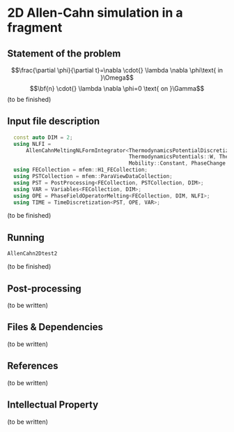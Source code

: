 # 2D Allen-Cahn simulation in a fragment  


## Statement of the problem

$$\frac{\partial \phi}{\partial t}=\nabla \cdot{} \lambda \nabla \phi\text{ in }\Omega$$
$$\bf{n} \cdot{} \lambda \nabla \phi=0 \text{ on }\Gamma$$
(to be finished)
## Input file description


```CPP
  const auto DIM = 2;
  using NLFI =
      AllenCahnMeltingNLFormIntegrator<ThermodynamicsPotentialDiscretization::Implicit,
                                       ThermodynamicsPotentials::W, ThermodynamicsPotentials::H,
                                       Mobility::Constant, PhaseChange::Constant>;
  using FECollection = mfem::H1_FECollection;
  using PSTCollection = mfem::ParaViewDataCollection;
  using PST = PostProcessing<FECollection, PSTCollection, DIM>;
  using VAR = Variables<FECollection, DIM>;
  using OPE = PhaseFieldOperatorMelting<FECollection, DIM, NLFI>;
  using TIME = TimeDiscretization<PST, OPE, VAR>;

```

(to be finished)

## Running 

```SHELL
AllenCahn2Dtest2
```
(to be finished)

## Post-processing

(to be written)

## Files & Dependencies


(to be written)

## References


(to be written)

## Intellectual Property

(to be written)